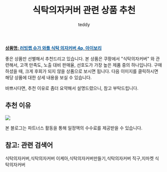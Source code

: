 ﻿---
layout: post
title:  "식탁의자커버 관련 상품 추천"
author: teddy
categories: [ 가구/인테리어 ]
tags: [식탁의자커버,식탁의자커버 이케아,식탁의자커버만들기,식탁의자커버 직구,지마켓 식탁의자커버]
image: https://static.coupangcdn.com/image/retail/images/2020/08/25/10/4/6b3d5719-4c84-4042-9acf-4dd6159b2abe.jpg 
description: "쿠팡에서 식탁의자커버 관련 상품으로 가장 고객 선호도가 높은 제품 중 하나입니다."
---

<a href="https://link.coupang.com/re/AFFSDP?lptag=AF3256674&pageKey=2015248908&itemId=3428241302&vendorItemId=71414773575&traceid=V0-153-a505c141d47a6e0d"><b>상품명: <font color='#01579B'>러빙랩 슈가 와플 식탁 의자커버 4p, 아이보리</font></b></a>

좋은 상품만 선별해서 추천드리고 있습니다.
본 상품은 쿠팡에서 "식탁의자커버" 와 관련해서, 고객 만족도, 노출 대비 판매율, 선호도가 가장 높은 제품 중의 하나입니다.
구매하셨을 때, 크게 후회가 되지 않을 상품으로 보시면 됩니다. 
다음 이미지를 클릭하시면 해당 상품에 대한 상세 내용을 보실 수 있습니다.

바쁘시다면, 추천 이유로 좀더 요약해서 설명드렸으니, 참고 부탁드립니다.

## 추천 이유 

<a href="https://link.coupang.com/re/AFFSDP?lptag=AF3256674&pageKey=2015248908&itemId=3428241302&vendorItemId=71414773575&traceid=V0-153-a505c141d47a6e0d"><img src="https://thumbnail10.coupangcdn.com/thumbnails/remote/q89/image/retail/images/1033901204913060-05e4d2b7-84c6-437e-876f-49870063e678.jpg"></a> 

본 블로그는 파트너스 활동을 통해 일정액의 수수료를 제공받을 수 있습니다.

## 참고: 관련 검색어    
식탁의자커버,식탁의자커버 이케아,식탁의자커버만들기,식탁의자커버 직구,지마켓 식탁의자커버